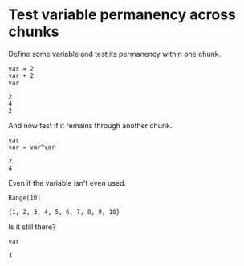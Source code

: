 # Test variable permanency across chunks

Define some variable and test its permanency within one chunk.

```{Mathematica}
var = 2
var + 2
var
```

```
2
4
2
```

And now test if it remains through another chunk.

```{Mathematica}
var
var = var^var
```

```
2
4
```

Even if the variable isn't even used.

```{Mathematica}
Range[10]
```

```
{1, 2, 3, 4, 5, 6, 7, 8, 9, 10}
```

Is it still there?

```{Mathematica}
var
```

```
4
```
